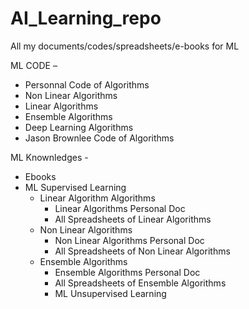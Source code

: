# AI_Learning_repo
All my documents/codes/spreadsheets/e-books for ML

ML CODE – 
- Personnal Code of Algorithms
- Non Linear Algorithms
- Linear Algorithms
- Ensemble Algorithms
- Deep Learning Algorithms
- Jason Brownlee Code of Algorithms
		
ML Knownledges -
- Ebooks
- ML Supervised Learning
	- Linear Algorithm Algorithms
		- Linear Algorithms Personal Doc
		- All Spreadsheets of Linear Algorithms
	- Non Linear Algorithms
		- Non Linear Algorithms Personal Doc
		- All Spreadsheets of Non Linear Algorithms
	- Ensemble Algorithms
		- Ensemble Algorithms Personal Doc
		- All Spreadsheets of Ensemble Algorithms				
		- ML Unsupervised Learning
			
		
